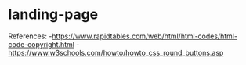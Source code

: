 # landing-page

References:
-https://www.rapidtables.com/web/html/html-codes/html-code-copyright.html
-https://www.w3schools.com/howto/howto_css_round_buttons.asp
